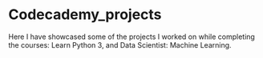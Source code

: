 # Codecademy_projects
Here I have showcased some of the projects I worked on while completing the courses: Learn Python 3, and Data Scientist: Machine Learning.
